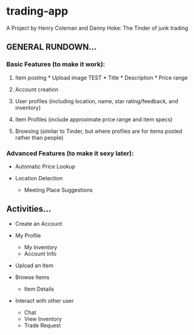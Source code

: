 # trading-app
A Project by Henry Coleman and Danny Hoke: The Tinder of junk trading

## GENERAL RUNDOWN...

### Basic Features (to make it work):
  1. Item posting
    * Upload image TEST
    * Title
    * Description
    * Price range
        
  
  2. Account creation
  
  3. User profiles (including location, name, star rating/feedback, and inventory)
  
  4. Item Profiles (include approximate price range and item specs)
  
  5. Browsing (similar to Tinder, but where profiles are for items posted rather than people)
  
  
### Advanced Features (to make it sexy later):
 * Automatic Price Lookup
  
 * Location Detection
    * Meeting Place Suggestions
  
  
## Activities...

  * Create an Account

  * My Profile
    * My Inventory
    * Account Info

  * Upload an Item   
  
  * Browse Items
    * Item Details

  * Interact with other user
    * Chat
    * View Inventory
    * Trade Request
     
    
    
   
